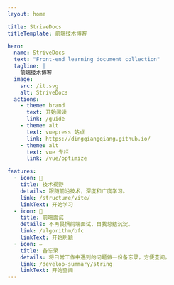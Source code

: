 ```yaml
---
layout: home

title: StriveDocs
titleTemplate: 前端技术博客

hero:
  name: StriveDocs
  text: "Front-end learning document collection"
  tagline: |
    前端技术博客
  image:
    src: /it.svg
    alt: StriveDocs
  actions:
    - theme: brand
      text: 开始阅读
      link: /guide
    - theme: alt
      text: vuepress 站点
      link: https://dingqiangqiang.github.io/
    - theme: alt
      text: vue 专栏
      link: /vue/optimize

features:
  - icon: 🎉
    title: 技术视野
    details: 跟随前沿技术，深度和广度学习。
    link: /structure/vite/
    linkText: 开始学习
  - icon: 📓
    title: 前端面试
    details: 不再畏惧前端面试，自我总结沉淀。
    link: /algorithm/bfc
    linkText: 开始刷题
  - icon: ✏️
    title: 备忘录
    details: 将日常工作中遇到的问题做一份备忘录，方便查阅。
    link: /develop-summary/string
    linkText: 开始查阅
---
```


<!-- <style>
  :root {
    --vp-home-hero-name-color: transparent;
    --vp-home-hero-name-background: -webkit-linear-gradient(120deg, #bd34fe, #41d1ff);
    --vp-c-brand: hsl(0 85% 57%);
    --vp-c-brand-light: hsl(0 85% 70%);
    --vp-c-brand-lighter: hsl(0 85% 80%);
    --vp-c-brand-dark: hsl(0 85% 57%);
    --vp-c-brand-darker: hsl(0 85% 40%);
    --vp-home-hero-name-color: transparent;
    --vp-home-hero-name-background: -webkit-linear-gradient( 120deg, hsl(0 100% 60%), hsl(15 100% 60%) 35%, hsl(23 96% 62%) 45%, hsl(0 100% 60%) 65%, hsl(358 58% 47%) );
    --vp-home-hero-image-background-image: linear-gradient( -45deg, hsl(0 100% 60% / 80%), hsl(15 100% 60% / 80%) 40%, hsl(23 96% 62% / 80%) 45%, hsl(0 100% 60% / 80%) 60%, hsl(358 58% 47% / 80%) );
    --vp-home-hero-image-filter: blur(40px);
    --vp-c-gray-light-3: #d1d1d1;
    --vp-c-gray-light-5: #f2f2f2;
    --vp-c-gray-dark-2: #484848;
    --vp-c-gray-dark-3: #3a3a3a
  }
</style> -->